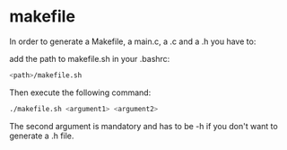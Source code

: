 # makefile

In order to generate a Makefile, a main.c, a .c and a .h you have to:

add the path to makefile.sh in your .bashrc:

```bash
<path>/makefile.sh
```

Then execute the following command:

```bash
./makefile.sh <argument1> <argument2>
```

The second argument is mandatory and has to be -h if you don't want to generate a .h file.
